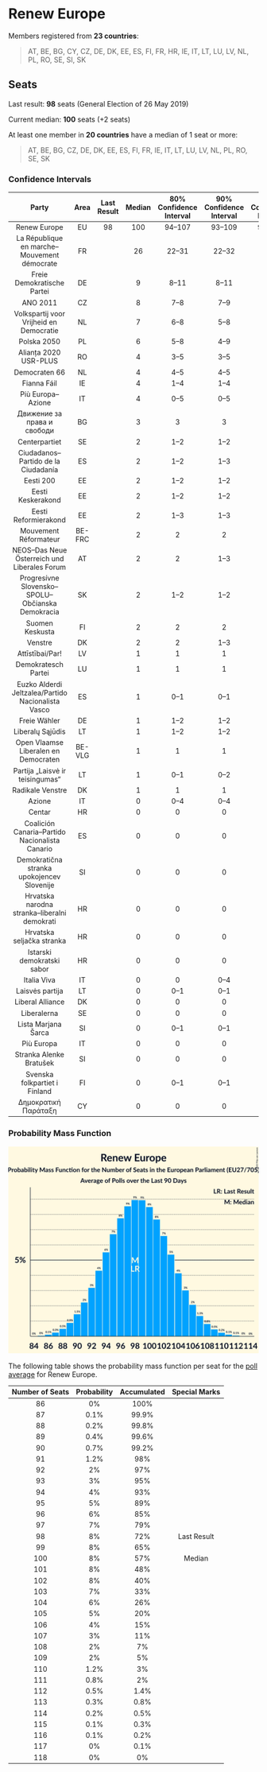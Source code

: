 # Renew Europe

Members registered from **23 countries**:

> AT, BE, BG, CY, CZ, DE, DK, EE, ES, FI, FR, HR, IE, IT, LT, LU, LV, NL, PL, RO, SE, SI, SK

## Seats

Last result: **98** seats (General Election of 26 May 2019)

Current median: **100** seats (+2 seats)

At least one member in **20 countries** have a median of 1 seat or more:

> AT, BE, BG, CZ, DE, DK, EE, ES, FI, FR, IE, IT, LT, LU, LV, NL, PL, RO, SE, SK

### Confidence Intervals

| Party | Area | Last Result | Median | 80% Confidence Interval | 90% Confidence Interval | 95% Confidence Interval | 99% Confidence Interval |
|:-----:|:----:|:-----------:|:------:|:-----------------------:|:-----------------------:|:-----------------------:|:-----------------------:|
| Renew Europe | EU | 98 | 100 | 94–107 | 93–109 | 91–110 | 89–113 |
| La République en marche–Mouvement démocrate | FR | | 26 | 22–31 | 22–32 | 22–33 | 21–36 |
| Freie Demokratische Partei | DE | | 9 | 8–11 | 8–11 | 7–12 | 7–12 |
| ANO 2011 | CZ | | 8 | 7–8 | 7–9 | 6–9 | 6–9 |
| Volkspartij voor Vrijheid en Democratie | NL | | 7 | 6–8 | 5–8 | 5–8 | 5–9 |
| Polska 2050 | PL | | 6 | 5–8 | 4–9 | 4–9 | 4–10 |
| Alianța 2020 USR-PLUS | RO | | 4 | 3–5 | 3–5 | 3–5 | 3–6 |
| Democraten 66 | NL | | 4 | 4–5 | 4–5 | 4–5 | 3–6 |
| Fianna Fáil | IE | | 4 | 1–4 | 1–4 | 1–4 | 1–4 |
| Più Europa–Azione | IT | | 4 | 0–5 | 0–5 | 0–5 | 0–6 |
| Движение за права и свободи | BG | | 3 | 3 | 3 | 3 | 3 |
| Centerpartiet | SE | | 2 | 1–2 | 1–2 | 1–2 | 1–2 |
| Ciudadanos–Partido de la Ciudadanía | ES | | 2 | 1–2 | 1–3 | 1–3 | 1–3 |
| Eesti 200 | EE | | 2 | 1–2 | 1–2 | 1–2 | 1–2 |
| Eesti Keskerakond | EE | | 2 | 1–2 | 1–2 | 1–2 | 1–2 |
| Eesti Reformierakond | EE | | 2 | 1–3 | 1–3 | 1–3 | 1–3 |
| Mouvement Réformateur | BE-FRC | | 2 | 2 | 2 | 2–3 | 2–3 |
| NEOS–Das Neue Österreich und Liberales Forum | AT | | 2 | 2 | 1–3 | 1–3 | 1–3 |
| Progresívne Slovensko–SPOLU–Občianska Demokracia | SK | | 2 | 1–2 | 1–2 | 1–3 | 1–3 |
| Suomen Keskusta | FI | | 2 | 2 | 2 | 2–3 | 2–3 |
| Venstre | DK | | 2 | 2 | 1–3 | 1–3 | 1–3 |
| Attīstībai/Par! | LV | | 1 | 1 | 1 | 1 | 1 |
| Demokratesch Partei | LU | | 1 | 1 | 1 | 1 | 1 |
| Euzko Alderdi Jeltzalea/Partido Nacionalista Vasco | ES | | 1 | 0–1 | 0–1 | 0–1 | 0–2 |
| Freie Wähler | DE | | 1 | 1–2 | 1–2 | 1–2 | 1–2 |
| Liberalų Sąjūdis | LT | | 1 | 1–2 | 1–2 | 1–2 | 1–2 |
| Open Vlaamse Liberalen en Democraten | BE-VLG | | 1 | 1 | 1 | 1 | 1–2 |
| Partija „Laisvė ir teisingumas“ | LT | | 1 | 0–1 | 0–2 | 0–2 | 0–2 |
| Radikale Venstre | DK | | 1 | 1 | 1 | 1 | 0–1 |
| Azione | IT | | 0 | 0–4 | 0–4 | 0–5 | 0–5 |
| Centar | HR | | 0 | 0 | 0 | 0 | 0 |
| Coalición Canaria–Partido Nacionalista Canario | ES | | 0 | 0 | 0 | 0 | 0–1 |
| Demokratična stranka upokojencev Slovenije | SI | | 0 | 0 | 0 | 0 | 0 |
| Hrvatska narodna stranka–liberalni demokrati | HR | | 0 | 0 | 0 | 0 | 0 |
| Hrvatska seljačka stranka | HR | | 0 | 0 | 0 | 0 | 0 |
| Istarski demokratski sabor | HR | | 0 | 0 | 0 | 0 | 0 |
| Italia Viva | IT | | 0 | 0 | 0–4 | 0–4 | 0–4 |
| Laisvės partija | LT | | 0 | 0–1 | 0–1 | 0–1 | 0–1 |
| Liberal Alliance | DK | | 0 | 0 | 0 | 0 | 0 |
| Liberalerna | SE | | 0 | 0 | 0 | 0 | 0–1 |
| Lista Marjana Šarca | SI | | 0 | 0–1 | 0–1 | 0–1 | 0–1 |
| Più Europa | IT | | 0 | 0 | 0 | 0–4 | 0–4 |
| Stranka Alenke Bratušek | SI | | 0 | 0 | 0 | 0 | 0 |
| Svenska folkpartiet i Finland | FI | | 0 | 0–1 | 0–1 | 0–1 | 0–1 |
| Δημοκρατική Παράταξη | CY | | 0 | 0 | 0 | 0 | 0 |

### Probability Mass Function

![Graph with seats probability mass function not yet produced](average-2022-03-31-seats-pmf-reneweurope.png "Seats Probability Mass Function")

The following table shows the probability mass function per seat for the [poll average](average-2022-03-31.html) for Renew Europe.

| Number of Seats | Probability | Accumulated | Special Marks |
|:---------------:|:-----------:|:-----------:|:-------------:|
| 86 | 0% | 100% |  |
| 87 | 0.1% | 99.9% |  |
| 88 | 0.2% | 99.8% |  |
| 89 | 0.4% | 99.6% |  |
| 90 | 0.7% | 99.2% |  |
| 91 | 1.2% | 98% |  |
| 92 | 2% | 97% |  |
| 93 | 3% | 95% |  |
| 94 | 4% | 93% |  |
| 95 | 5% | 89% |  |
| 96 | 6% | 85% |  |
| 97 | 7% | 79% |  |
| 98 | 8% | 72% | Last Result |
| 99 | 8% | 65% |  |
| 100 | 8% | 57% | Median |
| 101 | 8% | 48% |  |
| 102 | 8% | 40% |  |
| 103 | 7% | 33% |  |
| 104 | 6% | 26% |  |
| 105 | 5% | 20% |  |
| 106 | 4% | 15% |  |
| 107 | 3% | 11% |  |
| 108 | 2% | 7% |  |
| 109 | 2% | 5% |  |
| 110 | 1.2% | 3% |  |
| 111 | 0.8% | 2% |  |
| 112 | 0.5% | 1.4% |  |
| 113 | 0.3% | 0.8% |  |
| 114 | 0.2% | 0.5% |  |
| 115 | 0.1% | 0.3% |  |
| 116 | 0.1% | 0.2% |  |
| 117 | 0% | 0.1% |  |
| 118 | 0% | 0% |  |


